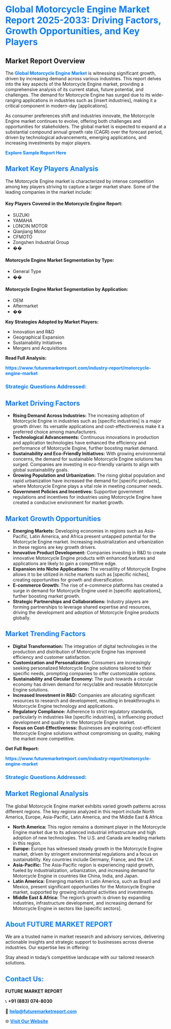 <h1 style="color: #007BFF;">Global Motorcycle Engine Market Report 2025-2033: Driving Factors, Growth Opportunities, and Key Players</h1>

<section id="overview">
<h2>Market Report Overview</h2>
<p>The <a href="https://www.futuremarketreport.com/industry-report/motorcycle-engine-market" style="color: #007BFF; text-decoration: none;"><strong>Global Motorcycle Engine Market</strong></a> is witnessing significant growth, driven by increasing demand across various industries. This report delves into the key aspects of the Motorcycle Engine market, providing a comprehensive analysis of its current status, future potential, and challenges. The demand for Motorcycle Engine has surged due to its wide-ranging applications in industries such as [insert industries], making it a critical component in modern-day [applications].</p>
<p>As consumer preferences shift and industries innovate, the Motorcycle Engine market continues to evolve, offering both challenges and opportunities for stakeholders. The global market is expected to expand at a substantial compound annual growth rate (CAGR) over the forecast period, driven by technological advancements, emerging applications, and increasing investments by major players.</p>
</section>

<section id="overview">
<p><a href="https://www.futuremarketreport.com/request-sample/reportId=113668" style="color: #007BFF; text-decoration: none;"><strong>Explore Sample Report Here</strong></a></p>
</section>

<section id="key-players">
<h2 style="color: #007BFF;">Market Key Players Analysis</h2>
<p>The Motorcycle Engine market is characterized by intense competition among key players striving to capture a larger market share. Some of the leading companies in the market include:</p>
<h4>Key Players Covered in the Motorcycle Engine Report:</h4>
<ul><li>SUZUKI</li><li>YAMAHA</li><li>LONCIN MOTOR</li><li>Qianjiang Motor</li><li>CFMOTO</li><li>Zongshen Industrial Group</li><li>��</li></ul>
<h4>Motorcycle Engine Market Segmentation by Type:</h4>
<ul><li>General Type</li><li>��</li></ul>

<h4>Motorcycle Engine Market Segmentation by Application:</h4>
<ul><li>OEM</li><li>Aftermarket</li><li>��</li></ul>
<p><strong>Key Strategies Adopted by Market Players:</strong></p>
<ul>
<li>Innovation and R&D</li>
<li>Geographical Expansion</li>
<li>Sustainability Initiatives</li>
<li>Mergers and Acquisitions</li>
</ul>
</section>

<section>
<p><strong>Read Full Analysis: </strong></p><a href="https://www.futuremarketreport.com/industry-report/motorcycle-engine-market" style="color: #007BFF; text-decoration: none;"><strong>https://www.futuremarketreport.com/industry-report/motorcycle-engine-market</strong></a>
<h3 style="color: #007BFF;">Strategic Questions Addressed:</h3>
</section>

<section id="driving-factors">
<h2 style="color: #007BFF;">Market Driving Factors</h2>
<ul>
<li><strong>Rising Demand Across Industries:</strong> The increasing adoption of Motorcycle Engine in industries such as [specific industries] is a major growth driver. Its versatile applications and cost-effectiveness make it a preferred choice among manufacturers.</li>
<li><strong>Technological Advancements:</strong> Continuous innovations in production and application technologies have enhanced the efficiency and performance of Motorcycle Engine, further boosting market demand.</li>
<li><strong>Sustainability and Eco-Friendly Initiatives:</strong> With growing environmental concerns, the demand for sustainable Motorcycle Engine solutions has surged. Companies are investing in eco-friendly variants to align with global sustainability goals.</li>
<li><strong>Growing Population and Urbanization:</strong> The rising global population and rapid urbanization have increased the demand for [specific products], where Motorcycle Engine plays a vital role in meeting consumer needs.</li>
<li><strong>Government Policies and Incentives:</strong> Supportive government regulations and incentives for industries using Motorcycle Engine have created a conducive environment for market growth.</li>
</ul>
</section>

<section id="growth-opportunities">
<h2 style="color: #007BFF;">Market Growth Opportunities</h2>
<ul>
<li><strong>Emerging Markets:</strong> Developing economies in regions such as Asia-Pacific, Latin America, and Africa present untapped potential for the Motorcycle Engine market. Increasing industrialization and urbanization in these regions are key growth drivers.</li>
<li><strong>Innovative Product Development:</strong> Companies investing in R&D to create innovative Motorcycle Engine products with enhanced features and applications are likely to gain a competitive edge.</li>
<li><strong>Expansion into Niche Applications:</strong> The versatility of Motorcycle Engine allows it to be utilized in niche markets such as [specific niches], creating opportunities for growth and diversification.</li>
<li><strong>E-commerce Growth:</strong> The rise of e-commerce platforms has created a surge in demand for Motorcycle Engine used in [specific applications], further boosting market growth.</li>
<li><strong>Strategic Partnerships and Collaborations:</strong> Industry players are forming partnerships to leverage shared expertise and resources, driving the development and adoption of Motorcycle Engine products globally.</li>
</ul>
</section>

<section id="trending-factors">
<h2 style="color: #007BFF;">Market Trending Factors</h2>
<ul>
<li><strong>Digital Transformation:</strong> The integration of digital technologies in the production and distribution of Motorcycle Engine has improved efficiency and customer satisfaction.</li>
<li><strong>Customization and Personalization:</strong> Consumers are increasingly seeking personalized Motorcycle Engine solutions tailored to their specific needs, prompting companies to offer customizable options.</li>
<li><strong>Sustainability and Circular Economy:</strong> The push towards a circular economy has driven demand for recyclable and reusable Motorcycle Engine solutions.</li>
<li><strong>Increased Investment in R&D:</strong> Companies are allocating significant resources to research and development, resulting in breakthroughs in Motorcycle Engine technology and applications.</li>
<li><strong>Regulatory Compliance:</strong> Adherence to strict regulatory standards, particularly in industries like [specific industries], is influencing product development and quality in the Motorcycle Engine market.</li>
<li><strong>Focus on Cost-Effectiveness:</strong> Businesses are exploring cost-efficient Motorcycle Engine solutions without compromising on quality, making the market more competitive.</li>
</ul>
</section>

<section>
<p><strong>Get Full Report: </strong></p><a href="https://www.futuremarketreport.com/industry-report/motorcycle-engine-market" style="color: #007BFF; text-decoration: none;"><strong>https://www.futuremarketreport.com/industry-report/motorcycle-engine-market</strong></a>
<h3 style="color: #007BFF;">Strategic Questions Addressed:</h3>
</section>


<section id="regional-analysis">
<h2 style="color: #007BFF;">Market Regional Analysis</h2>
<p>The global Motorcycle Engine market exhibits varied growth patterns across different regions. The key regions analyzed in this report include North America, Europe, Asia-Pacific, Latin America, and the Middle East & Africa:</p>
<ul>
<li><strong>North America:</strong> This region remains a dominant player in the Motorcycle Engine market due to its advanced industrial infrastructure and high adoption of new technologies. The U.S. and Canada are leading markets in this region.</li>
<li><strong>Europe:</strong> Europe has witnessed steady growth in the Motorcycle Engine market, driven by stringent environmental regulations and a focus on sustainability. Key countries include Germany, France, and the U.K.</li>
<li><strong>Asia-Pacific:</strong> The Asia-Pacific region is experiencing rapid growth, fueled by industrialization, urbanization, and increasing demand for Motorcycle Engine in countries like China, India, and Japan.</li>
<li><strong>Latin America:</strong> Emerging markets in Latin America, such as Brazil and Mexico, present significant opportunities for the Motorcycle Engine market, supported by growing industrial activities and investments.</li>
<li><strong>Middle East & Africa:</strong> The region’s growth is driven by expanding industries, infrastructure development, and increasing demand for Motorcycle Engine in sectors like [specific sectors].</li>
</ul>
</section>

<footer>
<h2 style="color: #007BFF;">About FUTURE MARKET REPORT</h2>
<p>We are a trusted name in market research and advisory services, delivering actionable insights and strategic support to businesses across diverse industries. Our expertise lies in offering:</p>

<p>Stay ahead in today’s competitive landscape with our tailored research solutions.</p>

<h2 style="color: #007BFF;">Contact Us:</h2>
<p><strong>FUTURE MARKET REPORT</strong></p>
<p>📞 <strong>+91 (883) 074-8030</strong></p>
<p>📧 <strong><a href="mailto:help@futuremarketreport.com" style="color: #007BFF;">help@futuremarketreport.com</a></strong></p>
<p>🌐 <strong><a href="https://www.futuremarketreport.com/" style="color: #007BFF;">Visit Our Website</a></strong></p>
</footer>